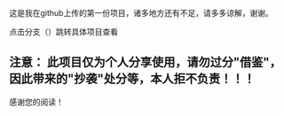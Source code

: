 这是我在github上传的第一份项目，诸多地方还有不足，请多多谅解，谢谢。

点击分支（）跳转具体项目查看

注意： 此项目仅为个人分享使用，请勿过分"借鉴"，因此带来的"抄袭"处分等，本人拒不负责！！！
-------------

感谢您的阅读！

